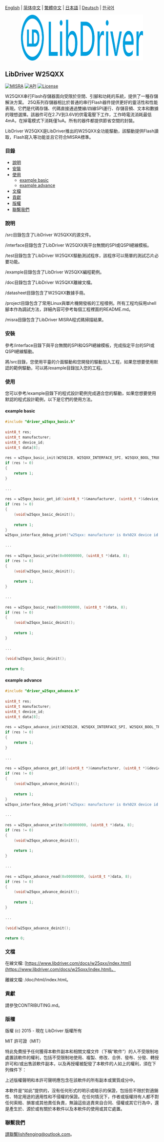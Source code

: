 [English](/README.md) | [ 简体中文](/README_zh-Hans.md) | [繁體中文](/README_zh-Hant.md) | [日本語](/README_ja.md) | [Deutsch](/README_de.md) | [한국어](/README_ko.md)

<div align=center>
<img src="/doc/image/logo.svg" width="400" height="150"/>
</div>

## LibDriver W25QXX

[![MISRA](https://img.shields.io/badge/misra-compliant-brightgreen.svg)](/misra/README.md) [![API](https://img.shields.io/badge/api-reference-blue.svg)](https://www.libdriver.com/docs/w25qxx/index.html) [![License](https://img.shields.io/badge/license-MIT-brightgreen.svg)](/LICENSE)

W25QXX串行Flash存儲器面向受限於空間、引腳和功耗的系統，提供了一種存儲解決方案。 25Q系列存儲器相比於普通的串行Flash器件提供更好的靈活性和性能表現。它們是代碼存儲、代碼直接通過雙線/四線SPI運行、存儲音頻、文本和數據的理想選擇。該器件可在2.7V到3.6V的供電電壓下工作，工作時電流消耗最低4mA，在掉電模式下消耗僅1uA。所有的器件都提供節省空間的封裝。

LibDriver W25QXX是LibDriver推出的W25QXX全功能驅動，該驅動提供Flash讀取，Flash寫入等功能並且它符合MISRA標準。

### 目錄

  - [說明](#說明)
  - [安裝](#安裝)
  - [使用](#使用)
    - [example basic](#example-basic)
    - [example advance](#example-advance)
  - [文檔](#文檔)
  - [貢獻](#貢獻)
  - [版權](#版權)
  - [聯繫我們](#聯繫我們)

### 說明

/src目錄包含了LibDriver W25QXX的源文件。

/interface目錄包含了LibDriver W25QXX與平台無關的SPI或QSPI總線模板。

/test目錄包含了LibDriver W25QXX驅動測試程序，該程序可以簡單的測試芯片必要功能。

/example目錄包含了LibDriver W25QXX編程範例。

/doc目錄包含了LibDriver W25QXX離線文檔。

/datasheet目錄包含了W25QXX數據手冊。

/project目錄包含了常用Linux與單片機開發板的工程樣例。所有工程均採用shell腳本作為調試方法，詳細內容可參考每個工程裡面的README.md。

/misra目錄包含了LibDriver MISRA程式碼掃描結果。

### 安裝

參考/interface目錄下與平台無關的SPI和QSPI總線模板，完成指定平台的SPI或QSPI總線驅動。

將/src目錄，您使用平臺的介面驅動和您開發的驅動加入工程，如果您想要使用默認的範例驅動，可以將/example目錄加入您的工程。

### 使用

您可以參考/example目錄下的程式設計範例完成適合您的驅動，如果您想要使用默認的程式設計範例，以下是它們的使用方法。

#### example basic

```C
#include "driver_w25qxx_basic.h"

uint8_t res;
uint8_t manufacturer;
uint8_t device_id;
uint8_t data[8];

res = w25qxx_basic_init(W25Q128, W25QXX_INTERFACE_SPI, W25QXX_BOOL_TRUE);
if (res != 0)
{
    return 1;
}

...
    
res = w25qxx_basic_get_id((uint8_t *)&manufacturer, (uint8_t *)&device_id);
if (res != 0)
{
    (void)w25qxx_basic_deinit();
    
    return 1;
}
w25qxx_interface_debug_print("w25qxx: manufacturer is 0x%02X device id is 0x%02X.\n", manufacturer, device_id);
    
...    
    
res = w25qxx_basic_write(0x00000000, (uint8_t *)data, 8);
if (res != 0)
{
    (void)w25qxx_basic_deinit();
    
    return 1;
}

...

res = w25qxx_basic_read(0x00000000, (uint8_t *)data, 8);
if (res != 0)
{
    (void)w25qxx_basic_deinit();
    
    return 1;
}

...
    
(void)w25qxx_basic_deinit();

return 0;
```

#### example advance

```C
#include "driver_w25qxx_advance.h"

uint8_t res;
uint8_t manufacturer;
uint8_t device_id;
uint8_t data[8];

res = w25qxx_advance_init(W25Q128, W25QXX_INTERFACE_SPI, W25QXX_BOOL_TRUE);
if (res != 0)
{
    return 1;
}

...
    
res = w25qxx_advance_get_id((uint8_t *)&manufacturer, (uint8_t *)&device_id);
if (res != 0)
{
    (void)w25qxx_advance_deinit();
    
    return 1;
}
w25qxx_interface_debug_print("w25qxx: manufacturer is 0x%02X device id is 0x%02X.\n", manufacturer, device_id);
    
...    
    
res = w25qxx_advance_write(0x00000000, (uint8_t *)data, 8);
if (res != 0)
{
    (void)w25qxx_advance_deinit();
    
    return 1;
}

...

res = w25qxx_advance_read(0x00000000, (uint8_t *)data, 8);
if (res != 0)
{
    (void)w25qxx_advance_deinit();
    
    return 1;
}

...
    
(void)w25qxx_advance_deinit();

return 0;
```

### 文檔

在線文檔: [https://www.libdriver.com/docs/w25qxx/index.html](https://www.libdriver.com/docs/w25qxx/index.html)。

離線文檔: /doc/html/index.html。

### 貢獻

請參攷CONTRIBUTING.md。

### 版權

版權 (c) 2015 - 現在 LibDriver 版權所有

MIT 許可證（MIT）

特此免費授予任何獲得本軟件副本和相關文檔文件（下稱“軟件”）的人不受限制地處置該軟件的權利，包括不受限制地使用、複製、修改、合併、發布、分發、轉授許可和/或出售該軟件副本，以及再授權被配發了本軟件的人如上的權利，須在下列條件下：

上述版權聲明和本許可聲明應包含在該軟件的所有副本或實質成分中。

本軟件是“如此”提供的，沒有任何形式的明示或暗示的保證，包括但不限於對適銷性、特定用途的適用性和不侵權的保證。在任何情況下，作者或版權持有人都不對任何索賠、損害或其他責任負責，無論這些追責來自合同、侵權或其它行為中，還是產生於、源於或有關於本軟件以及本軟件的使用或其它處置。

### 聯繫我們

請聯繫lishifenging@outlook.com。
